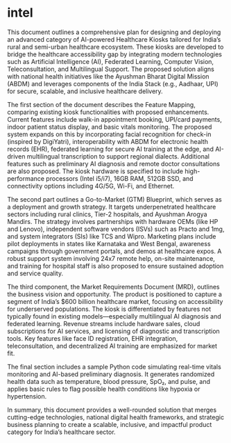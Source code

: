 # intel

This document outlines a comprehensive plan for designing and deploying an advanced category of AI-powered Healthcare Kiosks tailored for India’s rural and semi-urban healthcare ecosystem. These kiosks are developed to bridge the healthcare accessibility gap by integrating modern technologies such as Artificial Intelligence (AI), Federated Learning, Computer Vision, Teleconsultation, and Multilingual Support. The proposed solution aligns with national health initiatives like the Ayushman Bharat Digital Mission (ABDM) and leverages components of the India Stack (e.g., Aadhaar, UPI) for secure, scalable, and inclusive healthcare delivery.

The first section of the document describes the Feature Mapping, comparing existing kiosk functionalities with proposed enhancements. Current features include walk-in appointment booking, UPI/card payments, indoor patient status display, and basic vitals monitoring. The proposed system expands on this by incorporating facial recognition for check-in (inspired by DigiYatri), interoperability with ABDM for electronic health records (EHR), federated learning for secure AI training at the edge, and AI-driven multilingual transcription to support regional dialects. Additional features such as preliminary AI diagnosis and remote doctor consultations are also proposed. The kiosk hardware is specified to include high-performance processors (Intel i5/i7), 16GB RAM, 512GB SSD, and connectivity options including 4G/5G, Wi-Fi, and Ethernet.

The second part outlines a Go-to-Market (GTM) Blueprint, which serves as a deployment and growth strategy. It targets underpenetrated healthcare sectors including rural clinics, Tier-2 hospitals, and Ayushman Arogya Mandirs. The strategy involves partnerships with hardware OEMs (like HP and Lenovo), independent software vendors (ISVs) such as Practo and 1mg, and system integrators (SIs) like TCS and Wipro. Marketing plans include pilot deployments in states like Karnataka and West Bengal, awareness campaigns through government portals, and demos at healthcare expos. A robust support system involving 24x7 remote help, on-site maintenance, and training for hospital staff is also proposed to ensure sustained adoption and service quality.

The third component, the Market Requirements Document (MRD), outlines the business vision and opportunity. The product is positioned to capture a segment of India’s $600 billion healthcare market, focusing on accessibility for underserved populations. The kiosk is differentiated by features not typically found in existing models—especially multilingual AI diagnosis and federated learning. Revenue streams include hardware sales, cloud subscriptions for AI services, and licensing of diagnostic and transcription tools. Key features like face ID registration, EHR integration, teleconsultation, and decentralized AI training are emphasized for market fit.

The final section includes a sample Python code simulating real-time vitals monitoring and AI-based preliminary diagnosis. It generates randomized health data such as temperature, blood pressure, SpO₂, and pulse, and applies basic rules to flag possible health conditions like hypoxia or hypertension.

In summary, this document provides a well-rounded solution that merges cutting-edge technologies, national digital health frameworks, and strategic business planning to create a scalable, inclusive, and impactful product category for India’s healthcare sector. 
